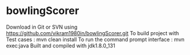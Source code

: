 # bowlingScorer
Download in Git or SVN using https://github.com/vikram1980in/bowlingScorer.git
To build project with Test cases : mvn clean install
To run the command prompt interface : mvn exec:java
Built and compiled with jdk1.8.0_131
